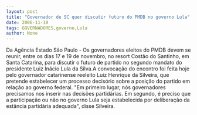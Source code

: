 ```yaml
---
layout: post
title: "Governador de SC quer discutir futuro do PMDB no governo Lula"
date: 2006-11-10
tags: GOVERNADORES,governo,Lula
author: None
---
```

Da Agência Estado
São Paulo - Os governadores eleitos do PMDB devem se reunir, entre os dias 17 e 19 de novembro, no resort Costão do Santinho, em Santa Catarina, para discutir o futuro de partido no segundo mandato do presidente Luiz Inácio Lula da Silva.A convocação do encontro foi feita hoje pelo governador catarinense reeleito Luiz Henrique da Silveira, que pretende estabelecer um processo decisório sobre a posição do partido em relação ao governo federal. 
\"Em primeiro lugar, nós governadores precisamos nos inserir nas decisões partidárias. Em segundo, é preciso que a participação ou não no governo Lula seja estabelecida por deliberação da estância partidária adequada\", disse Silveira. 